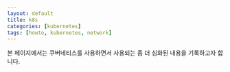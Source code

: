 ```yaml
---
layout: default
title: k8s
categories: [kubernetes]
tags: [howto, kubernetes, network]
---
```

본 페이지에서는 쿠버네티스를 사용하면서 사용되는 좀 더 심화된 내용을 기록하고자 합니다.
